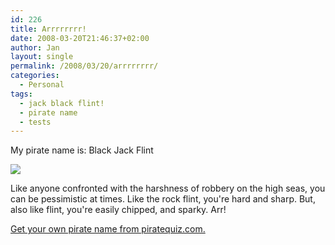 ```yaml
---
id: 226
title: Arrrrrrrr!
date: 2008-03-20T21:46:37+02:00
author: Jan
layout: single
permalink: /2008/03/20/arrrrrrrr/
categories:
  - Personal
tags:
  - jack black flint!
  - pirate name
  - tests
---
```

My pirate name is: Black Jack Flint

![](/assets/images/2008/03/flag-sm.gif)

Like anyone confronted with the harshness of robbery on the high seas, you can be pessimistic at times. Like the rock flint, you're hard and sharp. But, also like flint, you're easily chipped, and sparky. Arr!

[Get your own pirate name from piratequiz.com.](http://www.piratequiz.com/)